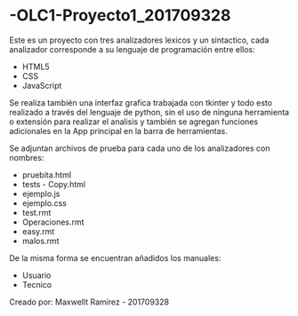 # -OLC1-Proyecto1_201709328
Este es un proyecto con tres analizadores lexicos y un sintactico, cada analizador corresponde a su lenguaje de programación entre ellos: 
* HTML5
* CSS
* JavaScript

Se realiza también una interfaz grafica trabajada con tkinter y todo esto realizado a través del lenguaje de python, sin el uso de ninguna
herramienta o extensión para realizar el analisis y también se agregan funciones adicionales en la App principal en la barra de herramientas.

Se adjuntan archivos de prueba para cada uno de los analizadores con nombres:
* pruebita.html
* tests - Copy.html
* ejemplo.js
* ejemplo.css
* test.rmt
* Operaciones.rmt
* easy.rmt
* malos.rmt

De la misma forma se encuentran añadidos los manuales:
* Usuario
* Tecnico

Creado por: Maxwellt Ramírez - 201709328
